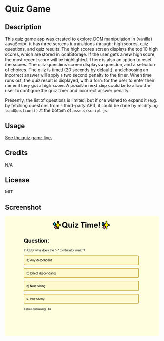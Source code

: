 # Quiz Game

## Description
This quiz game app was created to explore DOM manipulation in (vanilla) JavaScript.  It has three
screens it transitions through: high scores, quiz questions, and quiz results.  The high scores
screen displays the top 10 high scores, which are stored in localStorage.  If the user gets a new
high score, the most recent score will be highlighted.  There is also an option to reset the scores.
The quiz questions screen displays a question, and a selection of choices.  The quiz is timed (20
seconds by default), and choosing an incorrect answer will apply a two second penalty to the timer.
When time runs out, the quiz result is displayed, with a form for the user to enter their name if
they got a high score.  A possible next step could be to allow the user to configure the quiz timer
and incorrect answer penalty.

Presently, the list of questions is limited, but if one wished to expand it (e.g. by fetching
questions from a third-party API), it could be done by modifying `loadQuestions()` at the bottom
of `assets/script.js`.

## Usage
[See the quiz game live.](https://s2robertson.github.io/quiz-game/)

## Credits
N/A

## License
MIT

## Screenshot
![A screenshot of the quiz game](/Quiz-Game-Screenshot.png)